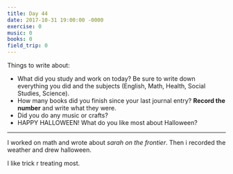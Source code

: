 ```yaml
---
title: Day 44
date: 2017-10-31 19:00:00 -0000
exercise: 0
music: 0
books: 0
field_trip: 0
---
```

Things to write about:

* What did you study and work on today? Be sure to write down everything you did and the subjects (English, Math, Health, Social Studies, Science).
* How many books did you finish since your last journal entry? **Record the number** and write what they were.
* Did you do any music or crafts?
* HAPPY HALLOWEEN! What do you like most about Halloween?

***

I worked on math and wrote about *sarah on the frontier*. Then i recorded the weather and drew halloween.

I like trick r treating most.
